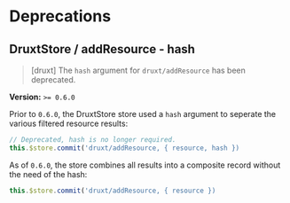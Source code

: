 # Deprecations



## DruxtStore / addResource - hash

> [druxt] The `hash` argument for `druxt/addResource` has been deprecated.

**Version:** `>= 0.6.0`

Prior to `0.6.0`, the DruxtStore store used a `hash` argument to seperate the various filtered resource results:

```js
// Deprecated, hash is no longer required.
this.$store.commit('druxt/addResource, { resource, hash })
```

As of `0.6.0`, the store combines all results into a composite record without the need of the hash:

```js
this.$store.commit('druxt/addResource, { resource })
```
